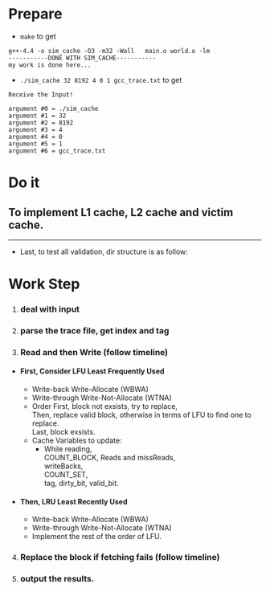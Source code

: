 # Prepare  
- `make` to get 
```
g++-4.4 -o sim_cache -O3 -m32 -Wall   main.o world.o -lm
-----------DONE WITH SIM_CACHE-----------
my work is done here...
```
- `./sim_cache 32 8192 4 0 1 gcc_trace.txt` to get  
```
Receive the Input!

argument #0 = ./sim_cache
argument #1 = 32
argument #2 = 8192
argument #3 = 4
argument #4 = 0
argument #5 = 1
argument #6 = gcc_trace.txt
```


# Do it  
To implement L1 cache, L2 cache and victim cache.
---

--- 
- Last, to test all validation, dir structure is as follow:  

# Work Step
1. ### deal with input
2. ### parse the trace file, get index and tag
3. ### Read and then Write (follow timeline)
  - #### First, Consider LFU Least Frequently Used
    - Write-back Write-Allocate (WBWA)
    - Write-through Write-Not-Allocate (WTNA) 
    - Order
      First, block not exsists, try to replace,  
      Then, replace valid block, otherwise in terms of LFU to find one to replace.  
      Last, block exsists.
    - Cache Variables to update:
      - While reading,  
      COUNT_BLOCK, Reads and missReads,  
      writeBacks,   
      COUNT_SET,   
      tag, dirty_bit, valid_bit.

  - #### Then, LRU Least Recently Used
    - Write-back Write-Allocate (WBWA)
    - Write-through Write-Not-Allocate (WTNA) 
    - Implement the rest of the order of LFU.  
4. ### Replace the block if fetching fails (follow timeline)
5. ### output the results.

